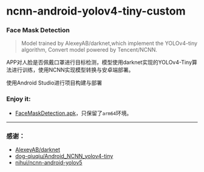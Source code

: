 # ncnn-android-yolov4-tiny-custom

### Face Mask Detection

> Model trained by AlexeyAB/darknet,which implement the YOLOv4-tiny algorithm,
> Convert model powered by Tencent/NCNN.

APP对人脸是否佩戴口罩进行目标检测，模型使用darknet实现的YOLOv4-Tiny算法进行训练，使用NCNN实现模型转换与安卓端部署。

使用Android Studio进行项目构建与部署

### Enjoy it:

+ [FaceMaskDetection.apk](http://image.sun1999.top/FaskMaskDetection.apk)，只保留了`arm64`环境。

---

### 感谢：

+ [AlexeyAB/darknet](https://github.com/AlexeyAB/)
+ [dog-qiuqiu/Android_NCNN_yolov4-tiny](https://github.com/dog-qiuqiu/Android_NCNN_yolov4-tiny)
+ [nihui/ncnn-android-yolov5](https://github.com/nihui/ncnn-android-yolov5)

